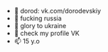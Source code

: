 - 👋 dorod: vk.com/dorodevskiy
- 👀 fucking russia
- 🌱 glory to ukraine
- 💞️ check my profile VK
- 📫 15 y.o

<!---
dorodevskiy/dorodevskiy is a ✨ special ✨ repository because its `README.md` (this file) appears on your GitHub profile.
You can click the Preview link to take a look at your changes.
--->
